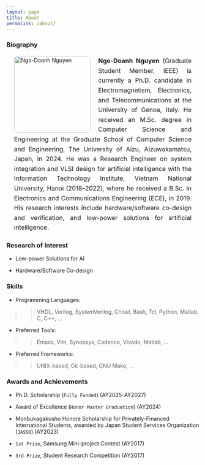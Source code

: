 ```yaml
---
layout: page
title: About
permalink: /about/
---
```


### Biography
<style>
  .profile-block {
    margin: 20px;
  }

  .profile-block img {
    float: left;
    margin-right: 20px;
    width: 200px;
    height: auto;
    border-radius: 8px;
  }

  .profile-block p {
    text-align: justify;
    font-size: 1rem;
    line-height: 1.6;
  }
</style>

<div class="profile-block">
  <img src="{{ 'assets/images/author_doanh.jpg' | relative_url }}" alt="Ngo-Doanh Nguyen">
  <p><strong>Ngo-Doanh Nguyen</strong> (Graduate Student Member, IEEE) is currently a Ph.D. candidate in Electromagnetism, Electronics, and Telecommunications at the University of Genoa, Italy. He received an M.Sc. degree in Computer Science and Engineering at the Graduate School of Computer Science and Engineering, The University of Aizu, Aizuwakamatsu, Japan, in 2024. He was a Research Engineer on system integration and VLSI design for artificial intelligence with the Information Technology Institute, Vietnam National University, Hanoi (2018–2022), where he received a B.Sc. in Electronics and Communications Engineering (ECE), in 2019. His research interests include hardware/software co-design and verification, and low-power solutions for artificial intelligence.</p>
</div>

### Research of Interest

- Low-power Solutions for AI

- Hardware/Software Co-design

### Skills

- Programming Languages:

>> VHDL, Verilog, SystemVerilog, Chisel, Bash, Tcl, Python, Matlab, C, C++, ...

- Preferred Tools: 

>> Emacs, Vim, Synopsys, Cadence, Vivado, Matlab, ...

- Preferred Frameworks: 

>> UNIX-based, Git-based, GNU Make, ...

### Awards and Achievements

- Ph.D. Scholarship (`Fully Funded`) (AY2025-AY2027)

- Award of Excellence (`Honor Master Graduation`) (AY2024)

- Monbukagakusho Honors Scholarship for Privately-Financed International Students, awarded by Japan Student Services Organization (`JASSO`) (AY2023)

- `1st Prize`, Samsung Mini-project Contest (AY2017)

- `3rd Prize`, Student Research Competition (AY2017)
